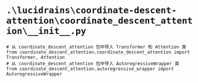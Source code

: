 # `.\lucidrains\coordinate-descent-attention\coordinate_descent_attention\__init__.py`

```
# 从 coordinate_descent_attention 包中导入 Transformer 和 Attention 类
from coordinate_descent_attention.coordinate_descent_attention import Transformer, Attention
# 从 coordinate_descent_attention 包中导入 AutoregressiveWrapper 类
from coordinate_descent_attention.autoregressive_wrapper import AutoregressiveWrapper
```